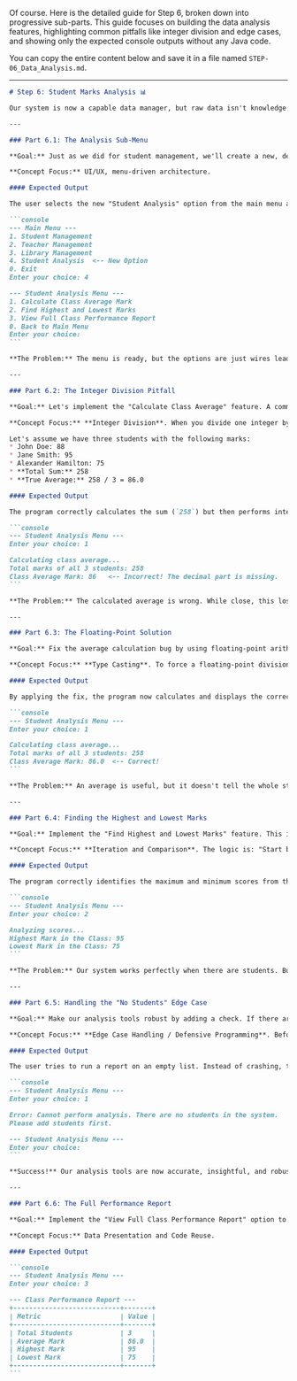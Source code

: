 Of course. Here is the detailed guide for Step 6, broken down into progressive sub-parts. This guide focuses on building the data analysis features, highlighting common pitfalls like integer division and edge cases, and showing only the expected console outputs without any Java code.

You can copy the entire content below and save it in a file named `STEP-06_Data_Analysis.md`.

-----

````markdown
# Step 6: Student Marks Analysis 📊

Our system is now a capable data manager, but raw data isn't knowledge. This step is about transforming that data into meaningful insights. We will build a "Student Analysis" module to calculate statistics like the class average, identify top performers, and get an overall sense of class performance.

---

### Part 6.1: The Analysis Sub-Menu

**Goal:** Just as we did for student management, we'll create a new, dedicated sub-menu for our analysis tools. This keeps the main menu clean and organizes our new features.

**Concept Focus:** UI/UX, menu-driven architecture.

#### Expected Output

The user selects the new "Student Analysis" option from the main menu and is taken to a new screen with options for various reports.

```console
--- Main Menu ---
1. Student Management
2. Teacher Management
3. Library Management
4. Student Analysis  <-- New Option
0. Exit
Enter your choice: 4

--- Student Analysis Menu ---
1. Calculate Class Average Mark
2. Find Highest and Lowest Marks
3. View Full Class Performance Report
0. Back to Main Menu
Enter your choice:
```

**The Problem:** The menu is ready, but the options are just wires leading nowhere. Let's build the first and most fundamental calculation: the class average.

---

### Part 6.2: The Integer Division Pitfall

**Goal:** Let's implement the "Calculate Class Average" feature. A common beginner mistake in many programming languages, including Java, is **integer division**, where the fractional part of a result is discarded. We will demonstrate this problem first to understand why it happens.

**Concept Focus:** **Integer Division**. When you divide one integer by another integer, the result will always be an integer. For example, in integer math, `10 / 3 = 3`, not `3.33`. To calculate an average, we first need the sum of all marks.

Let's assume we have three students with the following marks:
* John Doe: 88
* Jane Smith: 95
* Alexander Hamilton: 75
* **Total Sum:** 258
* **True Average:** 258 / 3 = 86.0

#### Expected Output

The program correctly calculates the sum (`258`) but then performs integer division (`258 / 3`), resulting in a slightly incorrect, truncated average.

```console
--- Student Analysis Menu ---
Enter your choice: 1

Calculating class average...
Total marks of all 3 students: 258
Class Average Mark: 86   <-- Incorrect! The decimal part is missing.
```

**The Problem:** The calculated average is wrong. While close, this loss of precision is a significant bug. Imagine this being used for financial calculations! We must ensure our calculations are accurate.

---

### Part 6.3: The Floating-Point Solution

**Goal:** Fix the average calculation bug by using floating-point arithmetic (numbers with decimal points, like `double` in Java).

**Concept Focus:** **Type Casting**. To force a floating-point division, we need to convert at least one of the integers in the operation (the sum or the count) into a floating-point number *before* the division happens. This is called casting. For example, `(double)258 / 3` becomes `258.0 / 3`, which correctly results in `86.0`.

#### Expected Output

By applying the fix, the program now calculates and displays the correct, precise average.

```console
--- Student Analysis Menu ---
Enter your choice: 1

Calculating class average...
Total marks of all 3 students: 258
Class Average Mark: 86.0  <-- Correct!
```

**The Problem:** An average is useful, but it doesn't tell the whole story. A class average of 86 could mean everyone scored an 86, or it could mean half the class scored 100 and the other half scored 72. We need to find the range of scores.

---

### Part 6.4: Finding the Highest and Lowest Marks

**Goal:** Implement the "Find Highest and Lowest Marks" feature. This involves iterating through the marks array and keeping track of the highest and lowest values seen so far.

**Concept Focus:** **Iteration and Comparison**. The logic is: "Start by assuming the first student's mark is both the highest and lowest. Then, loop through the rest of the students. If you find a mark higher than your current highest, update it. If you find one lower than your current lowest, update that."

#### Expected Output

The program correctly identifies the maximum and minimum scores from the list of students.

```console
--- Student Analysis Menu ---
Enter your choice: 2

Analyzing scores...
Highest Mark in the Class: 95
Lowest Mark in the Class: 75
```

**The Problem:** Our system works perfectly when there are students. But what if the teacher runs the report before adding anyone? Trying to calculate an average with zero students would mean dividing by zero, which crashes the program!

---

### Part 6.5: Handling the "No Students" Edge Case

**Goal:** Make our analysis tools robust by adding a check. If there are no students in the system, we should display a friendly message instead of attempting calculations and crashing.

**Concept Focus:** **Edge Case Handling / Defensive Programming**. Before performing any calculation, we must check: `if (studentCount == 0)`.

#### Expected Output

The user tries to run a report on an empty list. Instead of crashing, the program provides a clear, informative message.

```console
--- Student Analysis Menu ---
Enter your choice: 1

Error: Cannot perform analysis. There are no students in the system.
Please add students first.

--- Student Analysis Menu ---
Enter your choice:
```

**Success!** Our analysis tools are now accurate, insightful, and robust. The final step is to combine all these calculations into a single, convenient report.

---

### Part 6.6: The Full Performance Report

**Goal:** Implement the "View Full Class Performance Report" option to consolidate all our analytical data into one clean, comprehensive screen.

**Concept Focus:** Data Presentation and Code Reuse.

#### Expected Output

```console
--- Student Analysis Menu ---
Enter your choice: 3

--- Class Performance Report ---
+---------------------------+-------+
| Metric                    | Value |
+---------------------------+-------+
| Total Students            | 3     |
| Average Mark              | 86.0  |
| Highest Mark              | 95    |
| Lowest Mark               | 75    |
+---------------------------+-------+
```
````
